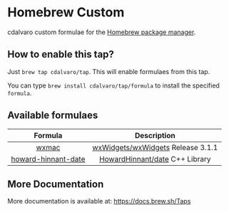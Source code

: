 # Homebrew Custom

cdalvaro custom formulae for the [Homebrew package manager](https://brew.sh).

## How to enable this tap?

Just `brew tap cdalvaro/tap`. This will enable formulaes from this tap.

You can type `brew install cdalvaro/tap/formula` to install the specified `formula`.

## Available formulaes

|Formula|Description|
|:-----:|:---------:|
|[wxmac](Formula/wxmac.rb)|[wxWidgets/wxWidgets](https://github.com/wxWidgets/wxWidgets) Release 3.1.1|
|[howard-hinnant-date](Formula/howard-hinnant-date.rb)|[HowardHinnant/date](https://github.com/HowardHinnant/date) C++ Library|

## More Documentation

More documentation is available at: https://docs.brew.sh/Taps

